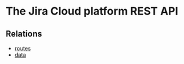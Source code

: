 # The Jira Cloud platform REST API


## Relations

- [routes](./routes/documentation.md "routes")
- [data](./data/documentation.md "data")
